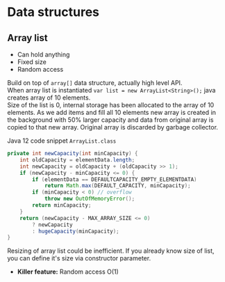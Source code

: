 # Data structures

## Array list

* Can hold anything
* Fixed size
* Random access

Build on top of `array[]` data structure, actually high level API.  
When array list is instantiated `var list = new ArrayList<String>();` 
java creates array of 10 elements.   
Size of the list is 0, internal storage has been allocated to the array 
of 10 elements. 
As we add items and fill all 10 elements new array is created in the 
background with 
50% larger capacity and data from original array is copied to that new 
array. 
Original array is discarded by garbage collector.

Java 12 code snippet `ArrayList.class`
```java
private int newCapacity(int minCapacity) {
    int oldCapacity = elementData.length;
    int newCapacity = oldCapacity + (oldCapacity >> 1); 
    if (newCapacity - minCapacity <= 0) {
        if (elementData == DEFAULTCAPACITY_EMPTY_ELEMENTDATA)
            return Math.max(DEFAULT_CAPACITY, minCapacity);
        if (minCapacity < 0) // overflow
            throw new OutOfMemoryError();
        return minCapacity;
    }
    return (newCapacity - MAX_ARRAY_SIZE <= 0)
        ? newCapacity
        : hugeCapacity(minCapacity);
}
```

Resizing of array list could be inefficient. If you already know size of 
list, you can define it's size via constructor parameter.

- **Killer feature:** Random access O(1)

